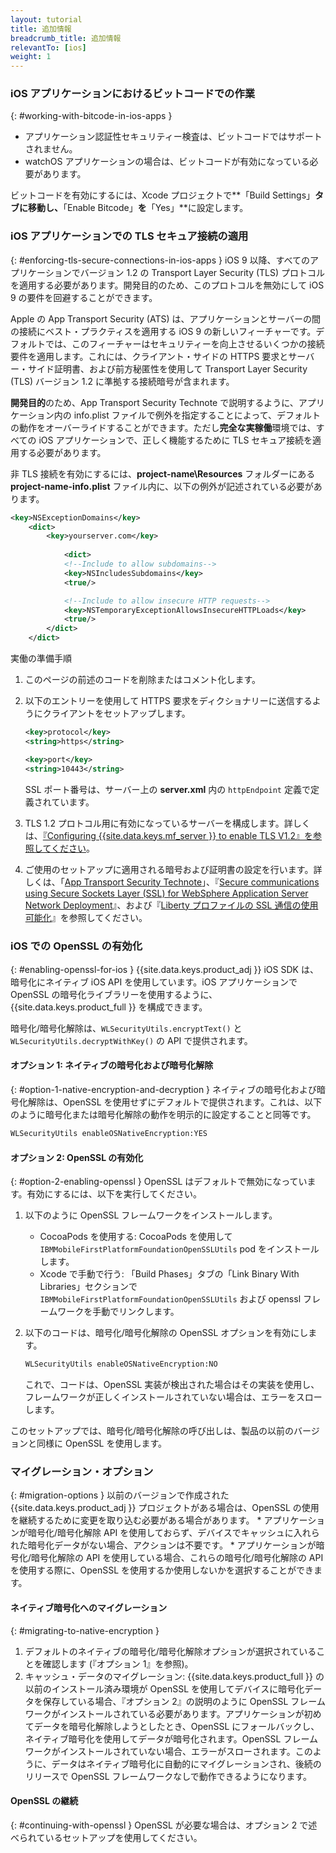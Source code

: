 ```yaml
---
layout: tutorial
title: 追加情報
breadcrumb_title: 追加情報
relevantTo: [ios]
weight: 1
---
```

<!-- NLS_CHARSET=UTF-8 -->
### iOS アプリケーションにおけるビットコードでの作業
{: #working-with-bitcode-in-ios-apps }
* アプリケーション認証性セキュリティー検査は、ビットコードではサポートされません。
* watchOS アプリケーションの場合は、ビットコードが有効になっている必要があります。

ビットコードを有効にするには、Xcode プロジェクトで**「Build Settings」**タブに移動し、**「Enable Bitcode」**を**「Yes」**に設定します。

### iOS アプリケーションでの TLS セキュア接続の適用
{: #enforcing-tls-secure-connections-in-ios-apps }
iOS 9 以降、すべてのアプリケーションでバージョン 1.2 の Transport Layer Security (TLS) プロトコルを適用する必要があります。開発目的のため、このプロトコルを無効にして iOS 9 の要件を回避することができます。

Apple の App Transport Security (ATS) は、アプリケーションとサーバーの間の接続にベスト・プラクティスを適用する iOS 9 の新しいフィーチャーです。デフォルトでは、このフィーチャーはセキュリティーを向上させるいくつかの接続要件を適用します。これには、クライアント・サイドの HTTPS 要求とサーバー・サイド証明書、および前方秘匿性を使用して Transport Layer Security (TLS) バージョン 1.2 に準拠する接続暗号が含まれます。

**開発目的**のため、App Transport Security Technote で説明するように、アプリケーション内の info.plist ファイルで例外を指定することによって、デフォルトの動作をオーバーライドすることができます。ただし**完全な実稼働**環境では、すべての iOS アプリケーションで、正しく機能するために TLS セキュア接続を適用する必要があります。

非 TLS 接続を有効にするには、**project-name\Resources** フォルダーにある
**project-name-info.plist** ファイル内に、以下の例外が記述されている必要があります。

```xml
<key>NSExceptionDomains</key>
    <dict>
        <key>yourserver.com</key>
    
            <dict>
            <!--Include to allow subdomains-->
            <key>NSIncludesSubdomains</key>
            <true/>

            <!--Include to allow insecure HTTP requests-->
            <key>NSTemporaryExceptionAllowsInsecureHTTPLoads</key>
            <true/>
        </dict>
    </dict>
```

実働の準備手順

1. このページの前述のコードを削除またはコメント化します。  
2. 以下のエントリーを使用して HTTPS 要求をディクショナリーに送信するようにクライアントをセットアップします。  

   ```xml
   <key>protocol</key>
   <string>https</string>

   <key>port</key>
   <string>10443</string>
   ```
   
   SSL ポート番号は、サーバー上の **server.xml** 内の `httpEndpoint` 定義で定義されています。
    
3. TLS 1.2 プロトコル用に有効になっているサーバーを構成します。詳しくは、[『Configuring {{site.data.keys.mf_server }} to enable TLS V1.2』を参照してください](http://www-01.ibm.com/support/docview.wss?uid=swg21965659)。
4. ご使用のセットアップに適用される暗号および証明書の設定を行います。詳しくは、「[App Transport Security Technote](https://developer.apple.com/library/prerelease/ios/technotes/App-Transport-Security-Technote/)」、『[Secure communications using Secure Sockets Layer (SSL) for WebSphere Application Server Network Deployment](http://www-01.ibm.com/support/knowledgecenter/SSAW57_8.5.5/com.ibm.websphere.nd.doc/ae/csec_sslsecurecom.html?cp=SSAW57_8.5.5%2F1-8-2-33-4-0&lang=en)』、および『[Liberty プロファイルの SSL 通信の使用可能化](http://www-01.ibm.com/support/knowledgecenter/SSAW57_8.5.5/com.ibm.websphere.wlp.nd.doc/ae/twlp_sec_ssl.html?cp=SSAW57_8.5.5%2F1-3-11-0-4-1-0)』を参照してください。

### iOS での OpenSSL の有効化
{: #enabling-openssl-for-ios }
{{site.data.keys.product_adj }} iOS SDK は、暗号化にネイティブ iOS API を使用しています。iOS アプリケーションで OpenSSL の暗号化ライブラリーを使用するように、{{site.data.keys.product_full }} を構成できます。

暗号化/暗号化解除は、`WLSecurityUtils.encryptText()` と `WLSecurityUtils.decryptWithKey()` の API で提供されます。

#### オプション 1: ネイティブの暗号化および暗号化解除
{: #option-1-native-encryption-and-decryption }
ネイティブの暗号化および暗号化解除は、OpenSSL を使用せずにデフォルトで提供されます。これは、以下のように暗号化または暗号化解除の動作を明示的に設定することと同等です。

```xml
WLSecurityUtils enableOSNativeEncryption:YES
```

#### オプション 2: OpenSSL の有効化
{: #option-2-enabling-openssl }
OpenSSL はデフォルトで無効になっています。有効にするには、以下を実行してください。

1. 以下のように OpenSSL フレームワークをインストールします。
    * CocoaPods を使用する: CocoaPods を使用して `IBMMobileFirstPlatformFoundationOpenSSLUtils` pod をインストールします。
    * Xcode で手動で行う: 「Build Phases」タブの「Link Binary With Libraries」セクションで `IBMMobileFirstPlatformFoundationOpenSSLUtils` および openssl フレームワークを手動でリンクします。
2. 以下のコードは、暗号化/暗号化解除の OpenSSL オプションを有効にします。

   ```xml
   WLSecurityUtils enableOSNativeEncryption:NO
   ```
    
   これで、コードは、OpenSSL 実装が検出された場合はその実装を使用し、フレームワークが正しくインストールされていない場合は、エラーをスローします。

このセットアップでは、暗号化/暗号化解除の呼び出しは、製品の以前のバージョンと同様に OpenSSL を使用します。

### マイグレーション・オプション
{: #migration-options }
以前のバージョンで作成された {{site.data.keys.product_adj }} プロジェクトがある場合は、OpenSSL の使用を継続するために変更を取り込む必要がある場合があります。
    * アプリケーションが暗号化/暗号化解除 API を使用しておらず、デバイスでキャッシュに入れられた暗号化データがない場合、アクションは不要です。
    * アプリケーションが暗号化/暗号化解除の API を使用している場合、これらの暗号化/暗号化解除の API を使用する際に、OpenSSL を使用するか使用しないかを選択することができます。

#### ネイティブ暗号化へのマイグレーション
{: #migrating-to-native-encryption }
1. デフォルトのネイティブの暗号化/暗号化解除オプションが選択されていることを確認します (『オプション 1』を参照)。
2. キャッシュ・データのマイグレーション: {{site.data.keys.product_full }} の以前のインストール済み環境が OpenSSL を使用してデバイスに暗号化データを保存している場合、『オプション 2』の説明のように OpenSSL フレームワークがインストールされている必要があります。アプリケーションが初めてデータを暗号化解除しようとしたとき、OpenSSL にフォールバックし、ネイティブ暗号化を使用してデータが暗号化されます。OpenSSL フレームワークがインストールされていない場合、エラーがスローされます。このように、データはネイティブ暗号化に自動的にマイグレーションされ、後続のリリースで OpenSSL フレームワークなしで動作できるようになります。

#### OpenSSL の継続
{: #continuing-with-openssl }
OpenSSL が必要な場合は、オプション 2 で述べられているセットアップを使用してください。
